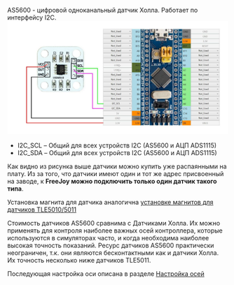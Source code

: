 AS5600 - цифровой одноканальный датчик Холла. Работает по интерфейсу I2C.
![](../images/A1.3.jpg)
 
* I2C_SCL – Общий для всех устройств I2C (AS5600 и АЦП ADS1115)
* I2C_SDA – Общий для всех устройств I2C (AS5600 и АЦП ADS1115)

Как видно из рисунка выше датчики можно купить уже распаянными на плату. Из за того, что датчики имеют один и тот же адрес присвоенный на заводе, к **FreeJoy можно подключить только один датчик такого типа**.

Установка магнита для датчика аналогична  [установке магнитов для датчиков TLE5010/5011](Подключение-датчиков-TLE5010-5011.md)

Стоимость датчиков AS5600 сравнима с Датчиками Холла. Их можно применять для контроля наиболее важных осей контроллера, которые используются в симуляторах часто, и когда необходима наиболее высокая точность показаний. Ресурс датчиков AS5600 практически неограничен, т.к. они являются бесконтактными как и датчики Холла. Их точность несколько ниже датчиков TLE5011.

Последующая настройка оси описана в разделе [Настройка осей](Настройка-осей.md)